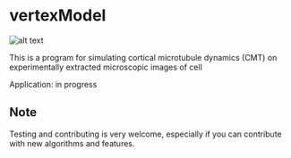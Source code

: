 # vertexModel

![alt text](https://github.com/HiBandan/vertexModel/blob/main/logo/vertexModel-2.0.png)


This is a program for simulating cortical microtubule dynamics (CMT) on experimentally extracted microscopic images of cell 

Application: in progress

## Note

Testing and contributing is very welcome, especially if you can contribute with new algorithms and features.
